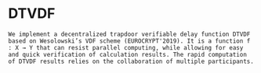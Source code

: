 # DTVDF
	We implement a decentralized trapdoor verifiable delay function DTVDF based on Wesolowski’s VDF scheme (EUROCRYPT'2019). It is a function f : X → Y that can resist parallel computing, while allowing for easy and quick verification of calculation results. The rapid computation of DTVDF results relies on the collaboration of multiple participants. 

